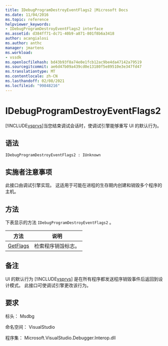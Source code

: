 ```yaml
---
title: IDebugProgramDestroyEventFlags2 |Microsoft Docs
ms.date: 11/04/2016
ms.topic: reference
helpviewer_keywords:
- IDebugProgramDestroyEventFlags2 interface
ms.assetid: d384ff71-dc71-40b9-a871-801f8b6a3418
author: acangialosi
ms.author: anthc
manager: jmartens
ms.workload:
- vssdk
ms.openlocfilehash: bd43b93f8a74e0e1fcb12ac9be4da47142a79519
ms.sourcegitcommit: ae6d47b09a439cd0e13180f5e89510e3e347fd47
ms.translationtype: MT
ms.contentlocale: zh-CN
ms.lasthandoff: 02/08/2021
ms.locfileid: "99848216"
---
```

# <a name="idebugprogramdestroyeventflags2"></a>IDebugProgramDestroyEventFlags2
[!INCLUDE[vsprvs](../../../code-quality/includes/vsprvs_md.md)]当您结束调试会话时，使调试引擎能够重写 UI 的默认行为。

## <a name="syntax"></a>语法

```
IDebugProgramDestroyEventFlags2 : IUnknown
```

## <a name="notes-for-implementers"></a>实施者注意事项
 此接口由调试引擎实现。 这适用于可能在进程的生存期内创建和销毁多个程序的主机。

## <a name="methods"></a>方法
 下表显示的方法 `IDebugProgramDestroyEventFlags2` 。

|方法|说明|
|------------|-----------------|
|[GetFlags](../../../extensibility/debugger/reference/idebugprogramdestroyeventflags2-getflags.md)|检索程序销毁标志。|

## <a name="remarks"></a>备注
 UI 的默认行为 [!INCLUDE[vsprvs](../../../code-quality/includes/vsprvs_md.md)] 是在所有程序都发送程序销毁事件后返回到设计模式。 此接口可使调试引擎更改该行为。

## <a name="requirements"></a>要求
 标头： Msdbg

 命名空间： VisualStudio

 程序集： Microsoft.VisualStudio.Debugger.Interop.dll
